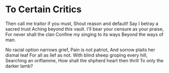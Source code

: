 # To Certain Critics

Then call me traitor if you must,
Shout reason and default!
Say I betray a sacred trust
Aching beyond this vault.
I'll bear your censure as your praise,
For never shall the clan
Confine my singing to its ways
Beyond the ways of man.

No racial option narrows grief,
Pain is not patriot,
And sorrow plaits her dismal leaf
For all as lief as not.
With blind sheep groping every hill,
Searching an oriflamme,
How shall the shpherd heart then thrill
To only the darker lamb?
